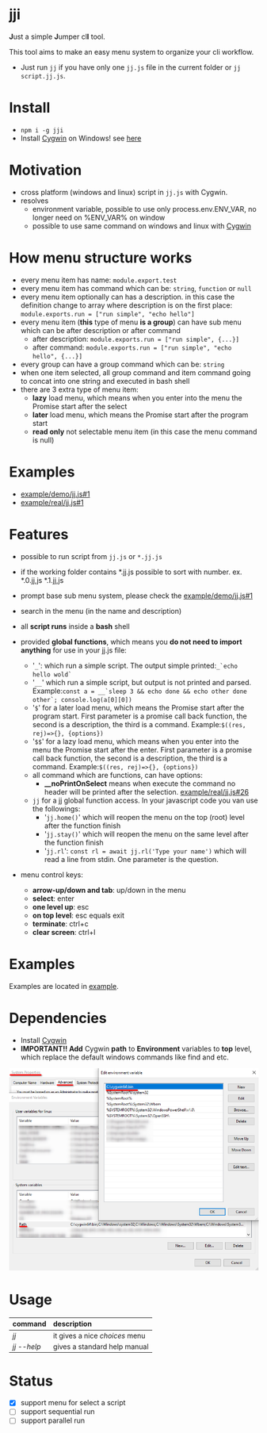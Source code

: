 # jji

**J**ust a simple **J**umper cl**I** tool.

This tool aims to make an easy menu system to organize your cli workflow.
* Just run `jj` if you have only one `jj.js` file in the current folder or `jj script.jj.js`.

# Install 
* ```npm i -g jji```
* Install [Cygwin](https://www.cygwin.com/) on Windows! see [here](#Dependencies)

# Motivation
* cross platform (windows and linux) script in `jj.js` with Cygwin.
* resolves
    * environment variable, possible to use only process.env.ENV_VAR, no longer need on %ENV_VAR% on window
    * possible to use same command on windows and linux with [Cygwin](https://www.cygwin.com/)

# How menu structure works
* every menu item has name: `module.export.test`
* every menu item has command which can be: `string`, `function` or `null`
* every menu item optionally can has a description. in this case the definition change to array where description is on the first place: `module.exports.run = ["run simple", "echo hello"]`
* every menu item (**this** type of menu **is a group**) can have sub menu which can be after description or after command
  * after description: `module.exports.run = ["run simple", {...}]`
  * after command: `module.exports.run = ["run simple", "echo hello", {...}]`
* every group can have a group command which can be: `string`
* when one item selected, all group command and item command going to concat into one string and executed in bash shell
* there are 3 extra type of menu item:
  * **lazy** load menu, which means when you enter into the menu the Promise start after the select
  * **later** load menu, which means the Promise start after the program start
  * **read only** not selectable menu item (in this case the menu command is null)

# Examples
* [example/demo/jj.js#1](example/demo/jj.js#1)
* [example/real/jj.js#1](example/real/jj.js#1)

# Features
* possible to run script from `jj.js` or `*.jj.js`
* if the working folder contains *.jj.js possible to sort with number. ex. *.0.jj,js *.1.jj,js
* prompt base sub menu system, please check the [example/demo/jj.js#1](example/demo/jj.js#1)
* search in the menu (in the name and description)
* all **script runs** inside a **bash** shell
* provided **global functions**, which means you **do not need to import anything** for use in your jj.js file:
  * '`_`': which run a simple script. The output simple printed:``_`echo hello wold` ``
  * '`__`' which run a simple script, but output is not printed and parsed. Example:`` const a = __`sleep 3 && echo done && echo other done other`; console.log(a[0][0]) ``
  * '`$`' for a later load menu, which means the Promise start after the program start. First parameter is a promise call back function, the second is  a description, the third is a command. Example:`$((res, rej)=>{}, {options})`
  * '`$$`' for a lazy load menu, which means when you enter into the menu the Promise start after the enter. First parameter is a promise call back function, the second is  a description, the third is a command. Example:`$((res, rej)=>{}, {options})`
  * all command which are functions, can have options:
    * **__noPrintOnSelect** means when execute the command no header will be printed after the selection. [example/real/jj.js#26](example/real/jj.js#26)
  * `jj` for a jj global function access. In your javascript code you van use the followings:
    * '`jj.home()`' which will reopen the menu on the top (root) level after the function finish
    * '`jj.stay()`' which will reopen the menu on the same level after the function finish
    * '`jj.rl`': `const rl = await jj.rl('Type your name')` which will read a line from stdin. One parameter is the question.

* menu control keys:
  * **arrow-up/down and tab**: up/down in the menu
  * **select**: enter
  * **one level up**: esc
  * **on top level**: esc equals exit
  * **terminate**: ctrl+c
  * **clear screen**: ctrl+l

# Examples

Examples are located in [example](example/demo/jj.js).

# Dependencies

* Install [Cygwin](https://www.cygwin.com/)
* **IMPORTANT!! Add** Cygwin **path** to **Environment** variables to **top** level, which replace the default windows commands like find and etc.

![Alt text](/docs/windows_settings.png?raw=true)

# Usage

| command        | description|
| ------------- |:-------------|
| *jj* | it gives a nice *choices* menu |
| *jj --help* | gives a standard help manual|


# Status

* [x] support menu for select a script
* [ ] support sequential run
* [ ] support parallel run
